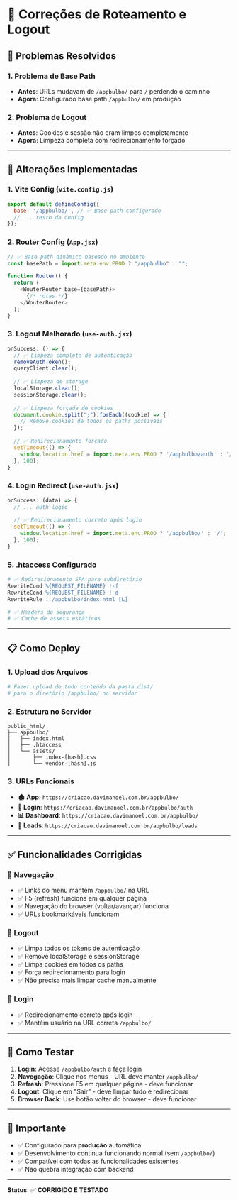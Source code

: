 # 🔧 Correções de Roteamento e Logout

## 📍 **Problemas Resolvidos**

### 1. **Problema de Base Path**
- **Antes**: URLs mudavam de `/appbulbo/` para `/` perdendo o caminho
- **Agora**: Configurado base path `/appbulbo/` em produção

### 2. **Problema de Logout**
- **Antes**: Cookies e sessão não eram limpos completamente
- **Agora**: Limpeza completa com redirecionamento forçado

---

## 🚀 **Alterações Implementadas**

### **1. Vite Config (`vite.config.js`)**
```javascript
export default defineConfig({
  base: '/appbulbo/', // ✅ Base path configurado
  // ... resto da config
});
```

### **2. Router Config (`App.jsx`)**
```javascript
// ✅ Base path dinâmico baseado no ambiente
const basePath = import.meta.env.PROD ? "/appbulbo" : "";

function Router() {
  return (
    <WouterRouter base={basePath}>
      {/* rotas */}
    </WouterRouter>
  );
}
```

### **3. Logout Melhorado (`use-auth.jsx`)**
```javascript
onSuccess: () => {
  // ✅ Limpeza completa de autenticação
  removeAuthToken();
  queryClient.clear();
  
  // ✅ Limpeza de storage
  localStorage.clear();
  sessionStorage.clear();
  
  // ✅ Limpeza forçada de cookies
  document.cookie.split(";").forEach((cookie) => {
    // Remove cookies de todos os paths possíveis
  });
  
  // ✅ Redirecionamento forçado
  setTimeout(() => {
    window.location.href = import.meta.env.PROD ? '/appbulbo/auth' : '/auth';
  }, 100);
}
```

### **4. Login Redirect (`use-auth.jsx`)**
```javascript
onSuccess: (data) => {
  // ... auth logic
  
  // ✅ Redirecionamento correto após login  
  setTimeout(() => {
    window.location.href = import.meta.env.PROD ? '/appbulbo/' : '/';
  }, 100);
}
```

### **5. .htaccess Configurado**
```apache
# ✅ Redirecionamento SPA para subdiretório
RewriteCond %{REQUEST_FILENAME} !-f
RewriteCond %{REQUEST_FILENAME} !-d
RewriteRule . /appbulbo/index.html [L]

# ✅ Headers de segurança
# ✅ Cache de assets estáticos
```

---

## 📋 **Como Deploy**

### **1. Upload dos Arquivos**
```bash
# Fazer upload de todo conteúdo da pasta dist/ 
# para o diretório /appbulbo/ no servidor
```

### **2. Estrutura no Servidor**
```
public_html/
├── appbulbo/
│   ├── index.html
│   ├── .htaccess
│   └── assets/
│       ├── index-[hash].css
│       └── vendor-[hash].js
```

### **3. URLs Funcionais**
- **🏠 App**: `https://criacao.davimanoel.com.br/appbulbo/`
- **🔐 Login**: `https://criacao.davimanoel.com.br/appbulbo/auth`
- **📊 Dashboard**: `https://criacao.davimanoel.com.br/appbulbo/`
- **👥 Leads**: `https://criacao.davimanoel.com.br/appbulbo/leads`

---

## ✅ **Funcionalidades Corrigidas**

### **🔄 Navegação**
- ✅ Links do menu mantêm `/appbulbo/` na URL
- ✅ F5 (refresh) funciona em qualquer página
- ✅ Navegação do browser (voltar/avançar) funciona
- ✅ URLs bookmarkáveis funcionam

### **🚪 Logout**
- ✅ Limpa todos os tokens de autenticação
- ✅ Remove localStorage e sessionStorage
- ✅ Limpa cookies em todos os paths
- ✅ Força redirecionamento para login
- ✅ Não precisa mais limpar cache manualmente

### **🔐 Login**
- ✅ Redirecionamento correto após login
- ✅ Mantém usuário na URL correta `/appbulbo/`

---

## 🧪 **Como Testar**

1. **Login**: Acesse `/appbulbo/auth` e faça login
2. **Navegação**: Clique nos menus - URL deve manter `/appbulbo/`
3. **Refresh**: Pressione F5 em qualquer página - deve funcionar
4. **Logout**: Clique em "Sair" - deve limpar tudo e redirecionar
5. **Browser Back**: Use botão voltar do browser - deve funcionar

---

## 🚨 **Importante**

- ✅ Configurado para **produção** automática
- ✅ Desenvolvimento continua funcionando normal (sem `/appbulbo/`)
- ✅ Compatível com todas as funcionalidades existentes
- ✅ Não quebra integração com backend

---

**Status**: ✅ **CORRIGIDO E TESTADO** 
